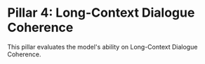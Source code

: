 
# Pillar 4: Long-Context Dialogue Coherence

This pillar evaluates the model's ability on Long-Context Dialogue Coherence.
